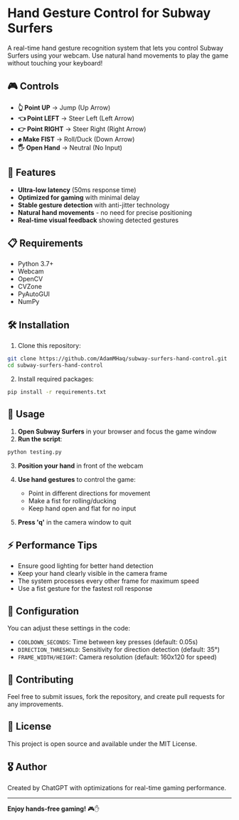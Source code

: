 # Hand Gesture Control for Subway Surfers

A real-time hand gesture recognition system that lets you control Subway Surfers using your webcam. Use natural hand movements to play the game without touching your keyboard!

## 🎮 Controls

- **👆 Point UP** → Jump (Up Arrow)
- **👈 Point LEFT** → Steer Left (Left Arrow)
- **👉 Point RIGHT** → Steer Right (Right Arrow) 
- **✊ Make FIST** → Roll/Duck (Down Arrow)
- **🖐️ Open Hand** → Neutral (No Input)

## 🚀 Features

- **Ultra-low latency** (50ms response time)
- **Optimized for gaming** with minimal delay
- **Stable gesture detection** with anti-jitter technology
- **Natural hand movements** - no need for precise positioning
- **Real-time visual feedback** showing detected gestures

## 📋 Requirements

- Python 3.7+
- Webcam
- OpenCV
- CVZone
- PyAutoGUI
- NumPy

## 🛠️ Installation

1. Clone this repository:
```bash
git clone https://github.com/AdamMHaq/subway-surfers-hand-control.git
cd subway-surfers-hand-control
```

2. Install required packages:
```bash
pip install -r requirements.txt
```

## 🎯 Usage

1. **Open Subway Surfers** in your browser and focus the game window
2. **Run the script**:
```bash
python testing.py
```
3. **Position your hand** in front of the webcam
4. **Use hand gestures** to control the game:
   - Point in different directions for movement
   - Make a fist for rolling/ducking
   - Keep hand open and flat for no input

5. **Press 'q'** in the camera window to quit

## ⚡ Performance Tips

- Ensure good lighting for better hand detection
- Keep your hand clearly visible in the camera frame
- The system processes every other frame for maximum speed
- Use a fist gesture for the fastest roll response

## 🔧 Configuration

You can adjust these settings in the code:

- `COOLDOWN_SECONDS`: Time between key presses (default: 0.05s)
- `DIRECTION_THRESHOLD`: Sensitivity for direction detection (default: 35°)
- `FRAME_WIDTH/HEIGHT`: Camera resolution (default: 160x120 for speed)

## 🤝 Contributing

Feel free to submit issues, fork the repository, and create pull requests for any improvements.

## 📄 License

This project is open source and available under the MIT License.

## 🎖️ Author

Created by ChatGPT with optimizations for real-time gaming performance.

---

**Enjoy hands-free gaming!** 🎮✋